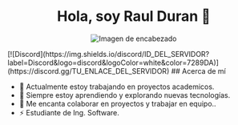 <h1 align="center">Hola, soy Raul Duran 👋</h1>
<p align="center">
  <img src="https://i.postimg.cc/Cx00Vykx/Outer-Space-Nft-Collection-Store-Banner-2.png" alt="Imagen de encabezado">
</p>
[![Discord](https://img.shields.io/discord/ID_DEL_SERVIDOR?label=Discord&logo=discord&logoColor=white&color=7289DA)](https://discord.gg/TU_ENLACE_DEL_SERVIDOR)
## Acerca de mí

- 🔭 Actualmente estoy trabajando en proyectos academicos.
- 🌱 Siempre estoy aprendiendo y explorando nuevas tecnologías.
- 👯 Me encanta colaborar en proyectos y trabajar en equipo..
- ⚡ Estudiante de Ing. Software.
